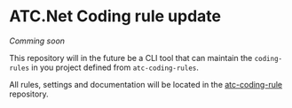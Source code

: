 # ATC.Net Coding rule update

*Comming soon* 

This repository will in the future be a CLI tool that can maintain the `coding-rules` in you project defined from `atc-coding-rules`.

All rules, settings and documentation will be located in the [atc-coding-rule](https://github.com/atc-net/atc-coding-rules) repository.